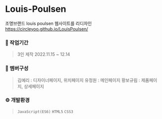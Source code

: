 # Louis-Poulsen

조명브랜드 louis poulsen 웹사이트를 리디자인
<https://circleyoo.github.io/LouisPoulsen/>


### 💼 작업기간
> 3인 제작
> 2022.11.15 ~ 12.14

### 🤝 멤버구성
> 김예리 : 디자이너페이지, 위치페이지
>     유정원 : 메인페이지
>     황보규림 : 제품페이지, 상세페이지

### ⚙ 개발환경
> `JavaScript(ES6)`
> `HTML5`
> `CSS3`
